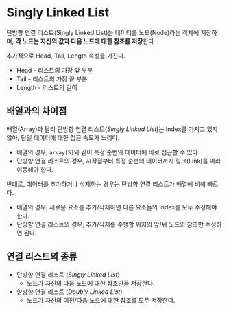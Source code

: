 # Singly Linked List

단방향 연결 리스트(Singly Linked List)는 데이터를 노드(Node)라는 객체에 저장하며, **각 노드는 자신의 값과 다음 노드에 대한 참조를 저장**한다.

추가적으로 Head, Tail, Length 속성을 가진다.
 - Head - 리스트의 가장 앞 부분
 - Tail - 리스트의 가장 끝 부분
 - Length - 리스트의 길이

## 배열과의 차이점

배열(Array)과 달리 단방향 연결 리스트(*Singly Linked List*)는 Index를 가지고 있지 않아, 단일 데이터에 대한 접근 속도가 느리다. 
- 배열의 경우, `array[5]`와 같이 특정 순번의 데이터에 바로 접근할 수 있다.
- 단방향 연결 리스트의 경우, 시작점부터 특정 순번의 데이터까지 링크(Link)를 따라 이동해야 한다.

반대로, 데이터를 추가하거나 삭제하는 경우는 단방향 연결 리스트가 배열에 비해 빠르다. 
- 배열의 경우, 새로운 요소를 추가/삭제하면 다른 요소들의 Index를 모두 수정해야 한다.
- 단방향 연결 리스트의 경우, 추가/삭제를 수행할 위치의 앞/뒤 노드의 참조만 수정하면 된다.

## 연결 리스트의 종류

- 단방향 연결 리스트 (*Singly Linked List*)
    - 노드가 자신의 다음 노드에 대한 참조만을 저장한다.
- 양방향 연결 리스트 (*Doubly Linked List*)
    - 노드가 자신의 이전/다음 노드에 대한 참조를 모두 저장한다.
